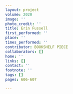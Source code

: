 ```yaml
---
layout: project
volume: 2020
image: ''
photo_credit: ''
title: Erin Fussell
first_performed: ''
place: ''
times_performed: ''
contributor: BOOKSHELF PIECE
collaborators: []
home: ''
links: []
contact: ''
footnote: ''
tags: []
pages: 606-607

---
```




